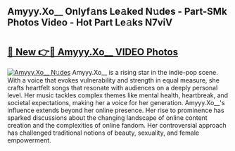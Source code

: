 ## Amyyy.Xo__ Onlyf𝚊ns Le𝚊ked N𝚞des - Part-SMk Photos Video - Hot Part Le𝚊ks N7viV

# <h2><a href="http://ab33562.deff.icu/?id=Amyyy.Xo__">🔗 New 👉🔴 Amyyy.Xo__ VIDEO Photos</a></h2>

[![Amyyy.Xo__ N𝚞des](https://i.imgur.com/rIISA9y.gif)](http://ab33562.deff.icu/?id=Amyyy.Xo__)
Amyyy.Xo__ is a rising star in the indie-pop scene. With a voice that evokes vulnerability and strength in equal measure, she crafts heartfelt songs that resonate with audiences on a deeply personal level. Her music tackles complex themes like mental health, heartbreak, and societal expectations, making her a voice for her generation. Amyyy.Xo__'s influence extends beyond her online presence. Her rise to prominence has sparked discussions about the changing landscape of online content creation and the complexities of online fandom. Her controversial approach has challenged traditional notions of beauty, sexuality, and female empowerment.
